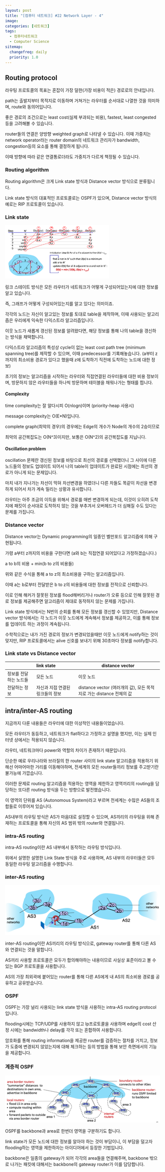 ```yaml
---
layout: post
title: "[컴퓨터 네트워크] #22 Network Layer - 4"
image:
categories: [네트워크]
tags: 
  - 컴퓨터네트워크
  - Computer Science
sitemap:
  changefreq: daily
  priority: 1.0
---
```


## Routing protocol

라우팅 프로토콜의 목표는 혼잡이 가장 덜한(가장 비용이 적은) 경로로의 안내입니다.

path는 출발지부터 목적지로 이동하며 거쳐가는 라우터를 순서대로 나열한 것을 의미하며, route와 동의어입니다.

좋은 경로의 조건으로는 least cost(실제 부과되는 비용), fastest, least congested 등을 고려해볼 수 있습니다.

router들의 연결은 양방향 weighted graph로 나타낼 수 있습니다. 이때 가중치는 network operator라는 router domain의 네트워크 관리자가 bandwidth, congestion등의 요소를 통해 결정하게 됩니다.

이때 방향에 따라 같은 연결통로더라도 가중치가 다르게 책정될 수 있습니다.

### Routing algorithm

Routing algorithm은 크게 Link state 방식과 Distance vector 방식으로 분류됩니다.

Link state 방식의 대표적인 프로토콜로는 OSPF가 있으며, Distance vector 방식의 예로는 RIP 프로토콜이 있습니다.

### Link state

<img src="https://raw.githubusercontent.com/Neph3779/Blog-Image/forUpload/img/20230323235612.png" alt="image-20230323235612131" style="zoom: 33%;" />

링크 스테이트 방식은 모든 라우터가 네트워크가 어떻게 구성되어있는지에 대한 정보를 알고 있습니다.

즉, 그래프가 어떻게 구성되어있는지를 알고 있다는 의미이죠.

각각의 노드는 자신이 알고있는 정보를 토대로 table을 제작하며, 이때 사용되는 알고리즘은 우리에게 익숙한 다익스트라 알고리즙입니다.

이웃 노드가 새롭게 갱신된 정보를 알려왔다면, 해당 정보를 통해 나의 table을 갱신하는 방식을 채택합니다.

다익스트라 알고리즘의 특성상 cycle이 없는 least cost path tree (minimum spanning tree)를 제작할 수 있으며, 이때 predecessor를 기록해놓습니다. (a부터 z까지의 최소비용 경로가 있다고 했을때 z에 도착하기 직전에 도착하는 노드에 대한 정보)

초기의 정보는 알고리즘을 시작하는 라우터와 직접연결된 라우터들에 대한 비용 정보이며, 방문하지 않은 라우터들을 하나씩 방문하며 테이블을 채워나가는 형태를 띕니다.

#### Complexity

time complexity는 잘 알다시피 O(nlogn)이며 (priority-heap 사용시)

message complexity는 O(E*N)입니다.

complete graph(최악의 경우)의 경우에는 Edge의 개수가 Node의 개수의 2승이므로

최악의 공간복잡도는 O(N^3)이지만, 보통은 O(N^2)의 공간복잡도를 지닙니다.



#### Oscillation problem

oscillation 문제란 갱신된 정보를 바탕으로 최선의 경로를 선택했더니 그 사이에 다른 노드들의 정보도 업데이트 되어서 나의 table이 업데이트가 완료된 시점에는 최선의 경로가 아니게 되는 문제입니다.

마치 내가 지나가는 차선이 막혀 차선변경을 하였더니 다른 차들도 똑같이 차선을 변경하게 되어서 차가 계속 밀리는 상황과 유사합니다.

라우터는 아주 조금의 이득을 위해서 경로를 매번 변경하게 되는데, 이것이 오히려 도착지에 패킷이 순서대로 도착하지 않는 것을 부추겨서 오버헤드가 더 심해질 수도 있다는 문제를 가집니다.



### Distance vector

Distance vector는 Dynamic programming의 일종인 벨만포드 알고리즘에 의해 구현됩니다.

가령 a부터 z까지의 비용을 구한다면 (a와 b는 직접연결 되어있다고 가정하겠습니다.)

a to b의 비용 + min(b to z의 비용들) 

위와 같은 수식을 통해 a to z의 최소비용을 구하는 알고리즘입니다.

이때 a는 b로부터 전달받은 b to z의 비용들에 대한 정보를 전적으로 신뢰합니다.

이로 인해 해커가 잘못된 정보를 flood해버리거나 router가 오류 등으로 인해 잘못된 경로 정보를 제공해주면 알고리즘이 제대로 동작하지 않는 문제를 가집니다.

Link state 방식에서는 N번의 순회를 통해 모든 정보를 갱신할 수 있었지만, Distance vector 방식에서는 각 노드가 이웃 노드에게 계속해서 정보를 제공하고, 이를 통해 정보를 업데이트 하는 과정이 계속됩니다.

수학적으로는 내가 가진 경로의 정보가 변경되었을때만 이웃 노드에게 notify하는 것이 맞지만, RIP 프로토콜에서는 alive 신호를 보내기 위해 30초마다 정보를 notify합니다.



### Link state vs Distance vector

|                        | link state                       | distance vector                                              |
| ---------------------- | :------------------------------- | ------------------------------------------------------------ |
| 정보를 전달하는 노드들 | 모든 노드                        | 이웃 노드                                                    |
| 전달하는 정보          | 자신과 지접 연결된 링크들의 정보 | distance vector (여러개의 값), 모든 목적지로 가는 distance 전체의 값 |



## intra/inter-AS routing

지금까지 다룬 내용들은 라우터에 대한 이상적인 내용들이었습니다.

모든 라우터가 동등하고, 네트워크가 flat하다고 가정하고 설명을 했지만, 이는 실제 인터넷 상에서는 적용되지 않습니다.

라우터, 네트워크마다 power와 역할의 차이가 존재하기 때문입니다.

단순한 예로 우리나라와 브라질의 한 router 사이의 link state 알고리즘을 적용하기 위해선 어마어마한 거리를 이동해야하며, 전세계의 모든 router들끼리 정보를 주고받기란 불가능에 가깝습니다.

이러한 문제로 routing 알고리즘을 적용하는 영역을 제한하고 영역끼리의 routing을 담당하는 또다른 routing 방식을 두는 방향으로 발전했습니다.

이 영역의 단위를 AS (Autonomous System)라고 부르며 전세계는 수많은 AS들의 조합들로 이루어져 있습니다.

AS내부의 라우팅 방식은 AS가 마음대로 설정할 수 있으며, AS끼리의 라우팅을 위해 존재하는 프로토콜을 통해 자신의 AS 범위 밖의 router와 연결됩니다.



### intra-AS routing

intra-AS routing이란 AS 내부에서 동작하는 라우팅 방식입니다.

위에서 설명한 설명한 Link State 방식을 주로 사용하며, AS 내부의 라우터들은 모두 동일한 라우팅 알고리즘을 수행합니다.



### inter-AS routing

<img src="https://raw.githubusercontent.com/Neph3779/Blog-Image/forUpload/img/20230323235519.png" alt="image-20230323235519897" style="zoom:50%;" />

inter-AS routing이란 AS끼리의 라우팅 방식으로, gateway router를 통해 다른 AS와 연결되는 것을 말합니다.

AS끼리 사용할 프로토콜은 모두가 합의해야하는 내용이므로 사실상 표준이라고 볼 수 있는 BGP 프로토콜을 사용합니다.

AS의 가장 최외곽에 붙어있는 router를 통해 다른 AS에게 내 AS의 최소비용 경로를 공유하고 공유받습니다.



### OSPF

OSPF는 가장 널리 사용되는 link state 방식을 사용하는 intra-AS routing protocol입니다.

flooding시에는 TCP/UDP를 사용하지 않고 Ip프로토콜을 사용하며 edge의 cost 산정 시에는 bandwidth나 delay를 각각 또는 혼합하여 사용합니다.

암호화를 통해 routing information을 제공한 router를 검증하는 절차를 거치고, 정보가 도중에 변경되지 않았는지에 대해 체크하는 등의 방법을 통해 보안 측면에서의 기능을 제공합니다.



### 계층적 OSPF

![image-20230323234943987](https://raw.githubusercontent.com/Neph3779/Blog-Image/forUpload/img/20230323234944.png)

OSPF를 backbone과 area로 한번더 영역을 구분하기도 합니다.

link state가 모든 노드에 대한 정보를 알아야 하는 것이 부담이니, 이 부담을 덜고자 flooding하는 영역을 제한하자는 아이디어에서 등장한 기법입니다.

backbone은 일종의 gateway가 되어 각각의 area들을 연결해주며, backbone 밖으로 나가는 패킷에 대해서는 backbone의 gateway router가 이를 담당합니다.